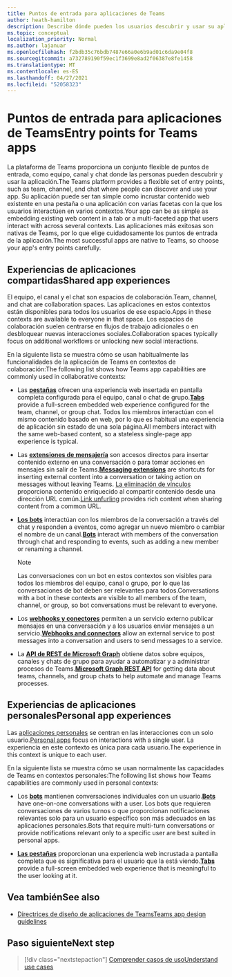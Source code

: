 ```yaml
---
title: Puntos de entrada para aplicaciones de Teams
author: heath-hamilton
description: Describe dónde pueden los usuarios descubrir y usar su aplicación en Teams.
ms.topic: conceptual
localization_priority: Normal
ms.author: lajanuar
ms.openlocfilehash: f2bdb35c76bdb7487e66a0e6b9ad01c6da9e04f8
ms.sourcegitcommit: a732789190f59ec1f3699e8ad2f06387e8fe1458
ms.translationtype: MT
ms.contentlocale: es-ES
ms.lasthandoff: 04/27/2021
ms.locfileid: "52058323"
---
```

# <a name="entry-points-for-teams-apps"></a><span data-ttu-id="e1ebd-103">Puntos de entrada para aplicaciones de Teams</span><span class="sxs-lookup"><span data-stu-id="e1ebd-103">Entry points for Teams apps</span></span>

<span data-ttu-id="e1ebd-104">La plataforma de Teams proporciona un conjunto flexible de puntos de entrada, como equipo, canal y chat donde las personas pueden descubrir y usar la aplicación.</span><span class="sxs-lookup"><span data-stu-id="e1ebd-104">The Teams platform provides a flexible set of entry points, such as team, channel, and chat where people can discover and use your app.</span></span> <span data-ttu-id="e1ebd-105">Su aplicación puede ser tan simple como incrustar contenido web existente en una pestaña o una aplicación con varias facetas con la que los usuarios interactúen en varios contextos.</span><span class="sxs-lookup"><span data-stu-id="e1ebd-105">Your app can be as simple as embedding existing web content in a tab or a multi-faceted app that users interact with across several contexts.</span></span>
<span data-ttu-id="e1ebd-106">Las aplicaciones más exitosas son nativas de Teams, por lo que elige cuidadosamente los puntos de entrada de la aplicación.</span><span class="sxs-lookup"><span data-stu-id="e1ebd-106">The most successful apps are native to Teams, so choose your app's entry points carefully.</span></span>

## <a name="shared-app-experiences"></a><span data-ttu-id="e1ebd-107">Experiencias de aplicaciones compartidas</span><span class="sxs-lookup"><span data-stu-id="e1ebd-107">Shared app experiences</span></span>

<span data-ttu-id="e1ebd-108">El equipo, el canal y el chat son espacios de colaboración.</span><span class="sxs-lookup"><span data-stu-id="e1ebd-108">Team, channel, and chat are collaboration spaces.</span></span> <span data-ttu-id="e1ebd-109">Las aplicaciones en estos contextos están disponibles para todos los usuarios de ese espacio.</span><span class="sxs-lookup"><span data-stu-id="e1ebd-109">Apps in these contexts are available to everyone in that space.</span></span> <span data-ttu-id="e1ebd-110">Los espacios de colaboración suelen centrarse en flujos de trabajo adicionales o en desbloquear nuevas interacciones sociales.</span><span class="sxs-lookup"><span data-stu-id="e1ebd-110">Collaboration spaces typically focus on additional workflows or unlocking new social interactions.</span></span>

<span data-ttu-id="e1ebd-111">En la siguiente lista se muestra cómo se usan habitualmente las funcionalidades de la aplicación de Teams en contextos de colaboración:</span><span class="sxs-lookup"><span data-stu-id="e1ebd-111">The following list shows how Teams app capabilities are commonly used in collaborative contexts:</span></span>

* <span data-ttu-id="e1ebd-112">Las [**pestañas**](~/tabs/what-are-tabs.md) ofrecen una experiencia web insertada en pantalla completa configurada para el equipo, canal o chat de grupo.</span><span class="sxs-lookup"><span data-stu-id="e1ebd-112">[**Tabs**](~/tabs/what-are-tabs.md) provide a full-screen embedded web experience configured for the team, channel, or group chat.</span></span> <span data-ttu-id="e1ebd-113">Todos los miembros interactúan con el mismo contenido basado en web, por lo que es habitual una experiencia de aplicación sin estado de una sola página.</span><span class="sxs-lookup"><span data-stu-id="e1ebd-113">All members interact with the same web-based content, so a stateless single-page app experience is typical.</span></span>

* <span data-ttu-id="e1ebd-114">Las [**extensiones de mensajería**](~/messaging-extensions/what-are-messaging-extensions.md) son accesos directos para insertar contenido externo en una conversación o para tomar acciones en mensajes sin salir de Teams.</span><span class="sxs-lookup"><span data-stu-id="e1ebd-114">[**Messaging extensions**](~/messaging-extensions/what-are-messaging-extensions.md) are shortcuts for inserting external content into a conversation or taking action on messages without leaving Teams.</span></span> <span data-ttu-id="e1ebd-115">[La eliminación de vínculos](~/messaging-extensions/how-to/link-unfurling.md) proporciona contenido enriquecido al compartir contenido desde una dirección URL común.</span><span class="sxs-lookup"><span data-stu-id="e1ebd-115">[Link unfurling](~/messaging-extensions/how-to/link-unfurling.md) provides rich content when sharing content from a common URL.</span></span>

* <span data-ttu-id="e1ebd-116">[**Los bots**](~/bots/what-are-bots.md) interactúan con los miembros de la conversación a través del chat y responden a eventos, como agregar un nuevo miembro o cambiar el nombre de un canal.</span><span class="sxs-lookup"><span data-stu-id="e1ebd-116">[**Bots**](~/bots/what-are-bots.md) interact with members of the conversation through chat and responding to events, such as adding a new member or renaming a channel.</span></span> 
   > [!NOTE]
   > <span data-ttu-id="e1ebd-117">Las conversaciones con un bot en estos contextos son visibles para todos los miembros del equipo, canal o grupo, por lo que las conversaciones de bot deben ser relevantes para todos.</span><span class="sxs-lookup"><span data-stu-id="e1ebd-117">Conversations with a bot in these contexts are visible to all members of the team, channel, or group, so bot conversations must be relevant to everyone.</span></span>

* <span data-ttu-id="e1ebd-118">Los [**webhooks y conectores**](~/webhooks-and-connectors/what-are-webhooks-and-connectors.md) permiten a un servicio externo publicar mensajes en una conversación y a los usuarios enviar mensajes a un servicio.</span><span class="sxs-lookup"><span data-stu-id="e1ebd-118">[**Webhooks and connectors**](~/webhooks-and-connectors/what-are-webhooks-and-connectors.md) allow an external service to post messages into a conversation and users to send messages to a service.</span></span>

* <span data-ttu-id="e1ebd-119">La [**API de REST de Microsoft Graph**](https://docs.microsoft.com/graph/teams-concept-overview) obtiene datos sobre equipos, canales y chats de grupo para ayudar a automatizar y a administrar procesos de Teams.</span><span class="sxs-lookup"><span data-stu-id="e1ebd-119">[**Microsoft Graph REST API**](https://docs.microsoft.com/graph/teams-concept-overview) for getting data about teams, channels, and group chats to help automate and manage Teams processes.</span></span>

## <a name="personal-app-experiences"></a><span data-ttu-id="e1ebd-120">Experiencias de aplicaciones personales</span><span class="sxs-lookup"><span data-stu-id="e1ebd-120">Personal app experiences</span></span>

<span data-ttu-id="e1ebd-121">Las [aplicaciones personales](../concepts/design/personal-apps.md) se centran en las interacciones con un solo usuario.</span><span class="sxs-lookup"><span data-stu-id="e1ebd-121">[Personal apps](../concepts/design/personal-apps.md) focus on interactions with a single user.</span></span> <span data-ttu-id="e1ebd-122">La experiencia en este contexto es única para cada usuario.</span><span class="sxs-lookup"><span data-stu-id="e1ebd-122">The experience in this context is unique to each user.</span></span>

<span data-ttu-id="e1ebd-123">En la siguiente lista se muestra cómo se usan normalmente las capacidades de Teams en contextos personales:</span><span class="sxs-lookup"><span data-stu-id="e1ebd-123">The following list shows how Teams capabilities are commonly used in personal contexts:</span></span>

* <span data-ttu-id="e1ebd-124">Los [**bots**](~/bots/what-are-bots.md) mantienen conversaciones individuales con un usuario.</span><span class="sxs-lookup"><span data-stu-id="e1ebd-124">[**Bots**](~/bots/what-are-bots.md) have one-on-one conversations with a user.</span></span> <span data-ttu-id="e1ebd-125">Los bots que requieren conversaciones de varios turnos o que proporcionan notificaciones relevantes solo para un usuario específico son más adecuados en las aplicaciones personales.</span><span class="sxs-lookup"><span data-stu-id="e1ebd-125">Bots that require multi-turn conversations or provide notifications relevant only to a specific user are best suited in personal apps.</span></span>

* <span data-ttu-id="e1ebd-126">[**Las pestañas**](~/tabs/what-are-tabs.md) proporcionan una experiencia web incrustada a pantalla completa que es significativa para el usuario que la está viendo.</span><span class="sxs-lookup"><span data-stu-id="e1ebd-126">[**Tabs**](~/tabs/what-are-tabs.md) provide a full-screen embedded web experience that is meaningful to the user looking at it.</span></span>

## <a name="see-also"></a><span data-ttu-id="e1ebd-127">Vea también</span><span class="sxs-lookup"><span data-stu-id="e1ebd-127">See also</span></span>

- [<span data-ttu-id="e1ebd-128">Directrices de diseño de aplicaciones de Teams</span><span class="sxs-lookup"><span data-stu-id="e1ebd-128">Teams app design guidelines</span></span>](../concepts/design/design-teams-app-overview.md)

## <a name="next-step"></a><span data-ttu-id="e1ebd-129">Paso siguiente</span><span class="sxs-lookup"><span data-stu-id="e1ebd-129">Next step</span></span>

> [!div class="nextstepaction"]
> [<span data-ttu-id="e1ebd-130">Comprender casos de uso</span><span class="sxs-lookup"><span data-stu-id="e1ebd-130">Understand use cases</span></span>](../concepts/design/understand-use-cases.md)
